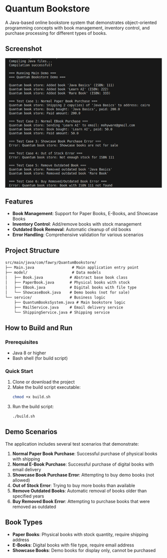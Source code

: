 # Quantum Bookstore

A Java-based online bookstore system that demonstrates object-oriented programming concepts with book management, inventory control, and purchase processing for different types of books.

## Screenshot


![img1](imgs/image.png)


## Features

- **Book Management**: Support for Paper Books, E-Books, and Showcase Books
- **Inventory Control**: Add/remove books with stock management
- **Outdated Book Removal**: Automatic cleanup of old books
- **Error Handling**: Comprehensive validation for various scenarios

## Project Structure

```
src/main/java/com/fawry/QuantumBookstore/
├── Main.java                 # Main application entry point
├── model/                    # Data models
│   ├── Book.java            # Abstract base book class
│   ├── PaperBook.java       # Physical books with stock
│   ├── EBook.java           # Digital books with file type
│   └── ShowcaseBook.java    # Demo books (not for sale)
└── service/                 # Business logic
    ├── QuantumBooksSystem.java # Main bookstore logic
    ├── MailService.java     # Email delivery service
    └── ShippingService.java # Shipping service
```

## How to Build and Run

### Prerequisites
- Java 8 or higher
- Bash shell (for build script)

### Quick Start
1. Clone or download the project
2. Make the build script executable:
   ```bash
   chmod +x build.sh
   ```
3. Run the build script:
   ```bash
   ./build.sh
   ```

## Demo Scenarios

The application includes several test scenarios that demonstrate:

1. **Normal Paper Book Purchase**: Successful purchase of physical books with shipping
2. **Normal E-Book Purchase**: Successful purchase of digital books with email delivery
3. **Showcase Book Purchase Error**: Attempting to buy demo books (not allowed)
4. **Out of Stock Error**: Trying to buy more books than available
5. **Remove Outdated Books**: Automatic removal of books older than specified years
6. **Buy Removed Book Error**: Attempting to purchase books that were removed as outdated

## Book Types

- **Paper Books**: Physical books with stock quantity, require shipping address
- **E-Books**: Digital books with file type, require email address
- **Showcase Books**: Demo books for display only, cannot be purchased

